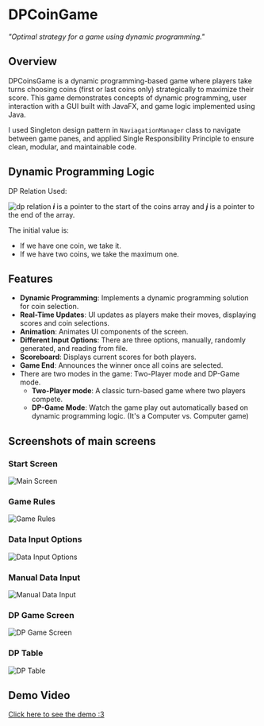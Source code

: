 # DPCoinGame
*"Optimal strategy for a game using dynamic programming."*

## Overview
DPCoinsGame is a dynamic programming-based game where players take turns choosing coins (first or last coins only) strategically to maximize their score. 
This game demonstrates concepts of dynamic programming, user interaction with a GUI built with JavaFX, and game logic implemented using Java.

I used Singleton design pattern in `NaviagationManager` class to navigate between game panes, and applied Single Responsibility Principle to ensure clean, modular, and maintainable code.

## Dynamic Programming Logic
DP Relation Used:

![dp relation](https://github.com/user-attachments/assets/be685956-1371-401f-9bf7-24599136ca87)
***i***  is a pointer to the start of the coins array and  ***j***  is a pointer to the end of the array.

The initial value is:
- If we have one coin, we take it.
- If we have two coins, we take the maximum one.

## Features
- **Dynamic Programming**: Implements a dynamic programming solution for coin selection.
- **Real-Time Updates**: UI updates as players make their moves, displaying scores and coin selections.
- **Animation**: Animates UI components of the screen.
- **Different Input Options**: There are three options, manually, randomly generated, and reading from file.
- **Scoreboard**: Displays current scores for both players.
- **Game End**: Announces the winner once all coins are selected.
- There are two modes in the game: Two-Player mode and DP-Game mode.
  - **Two-Player mode**: A classic turn-based game where two players compete.
  - **DP-Game Mode**: Watch the game play out automatically based on dynamic programming logic. (It's a Computer vs. Computer game)

## Screenshots of main screens
### Start Screen
![Main Screen](https://github.com/user-attachments/assets/a2df3f80-ce3e-4356-b64d-e4b7b6e2b1e1)
### Game Rules
![Game Rules](https://github.com/user-attachments/assets/71d2baf5-e86c-4265-91ec-f9b3f1589de5)
### Data Input Options
![Data Input Options](https://github.com/user-attachments/assets/b3566913-9fdb-4edf-b886-c9376701c366)
### Manual Data Input
![Manual Data Input](https://github.com/user-attachments/assets/42202110-d0b6-4868-82de-312d3114f067)
### DP Game Screen
![DP Game Screen](https://github.com/user-attachments/assets/953229e5-d9f4-4c44-9e95-c8953409c22b)
### DP Table
![DP Table](https://github.com/user-attachments/assets/7b40ca54-cdae-41ae-b77e-8c5d79578b6d)

## Demo Video
[Click here to see the demo :3](https://drive.google.com/file/d/1nR922L5juMeq4ak5F0Rjc_7mFOFwYeeY/view?usp=sharing)

